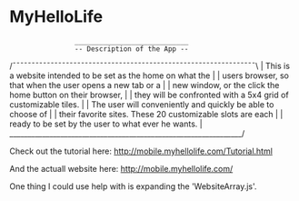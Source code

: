 # MyHelloLife

                    ____________________________
                    -- Description of the App --
 /¯¯¯¯¯¯¯¯¯¯¯¯¯¯¯¯¯¯¯¯¯¯¯¯¯¯¯¯¯¯¯¯¯¯¯¯¯¯¯¯¯¯¯¯¯¯¯¯¯¯¯¯¯¯¯¯¯¯¯¯¯¯¯¯\ 
|   This is a website intended to be set as the home on what the   |
|    users browser, so that when the user opens a new tab or a     |
|    new window, or the click the home button on their browser,    |
|   they will be confronted with a 5x4 grid of customizable tiles. |
|    The user will conveniently and quickly be able to choose of   |
|    their favorite sites. These 20 customizable slots are each    |
|       ready to be set by the user to what ever he wants.         |
 \________________________________________________________________/

Check out the tutorial here:
http://mobile.myhellolife.com/Tutorial.html

And the actuall website here:
http://mobile.myhellolife.com/

One thing I could use help with is expanding the 'WebsiteArray.js'.
